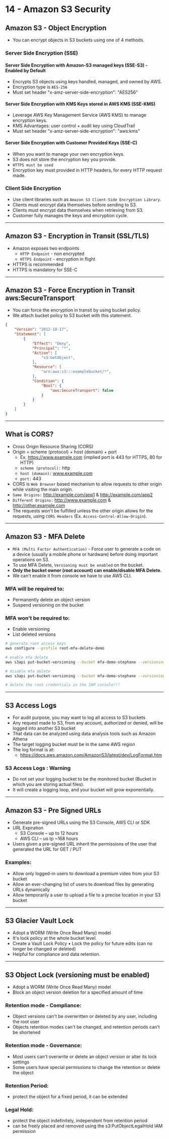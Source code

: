 # 14 - Amazon S3 Security

## Amazon S3 - Object Encryption

- You can encrypt objects in S3 buckets using one of 4 methods.

### Server Side Encryption (SSE)

#### Server Side Encryption with Amazon-S3 managed keys (SSE-S3) - Enabled by Default
- Encrypts S3 objects using keys handled, managed, and owned by AWS.
- Encryption type is `AES-256`
- Must set header "x-amz-server-side-encryption": "AES256"

#### Server Side Encryption with KMS Keys stored in AWS KMS (SSE-KMS)
- Leverage AWS Key Management Service (AWS KMS) to manage encryption keys.
- KMS Advantages: user control + audit key using CloudTrail
- Must set header "x-amz-server-side-encryption": "aws:kms"

#### Server Side Encryption with Customer Provided Keys (SSE-C)
- When you want to manage your own encryption keys.
- S3 does not store the encryption key you provide.
- `HTTPS must be used`
- Encryption key must provided in HTTP headers, for every HTTP request made.

### Client Side Encryption

- Use client libraries such as `Amazon S3 Client-Side Encryption Library`.
- Clients must encrypt data themselves before sending to S3.
- Clients must encrypt data themselves when retrieving from S3.
- Customer fully manages the keys and encryption cycle.

---
## Amazon S3 - Encryption in Transit (SSL/TLS)

- Amazon exposes two endpoints
    - `HTTP Endpoint` - non encrypted
    - `HTTPS Endpoint` - encryption in flight
- HTTPS is recommended
- HTTPS is mandatory for SSE-C

---
## Amazon S3 - Force Encryption in Transit aws:SecureTransport

- You can force the encryption in transit by using bucket policy.
- We attach bucket policy to S3 bucket with this statement.

```json
{
    "Version": "2012-10-17",
    "Statement": [
        {
            "Effect": "Deny",
            "Principal": "*",
            "Action": [
                "s3:GetObject",
            ],
            "Resource": [
                "arn:aws:s3:::examplebucket/*",
            ],
            "Condition": {
                "Bool": {
                    "aws:SecureTransport": false
                }
            }
        }
    ]
}
```

---
## What is CORS?

- Cross Origin Resource Sharing (CORS)
- Origin = scheme (protocol) + host (domain) + port
    - Ex. https://www.example.com (implied port is 443 for HTTPS, 80 for HTTP)
    - `scheme (protocol):` http
    - `host (domain):` www.example.com
    - `port:` 443
- CORS is `Web Browser` based mechanism to allow requests to other origin while visiting the main origin.
- `Same Origins:` http://example.com/app1 & http://example.com/app2
- `Different Origins:` http://www.example.com & http://other.example.com
- The requests won't be fulfilled unless the other origin allows for the requests, using `CORS Headers` (Ex. `Access-Control-Allow-Origin`).

---
## Amazon S3 - MFA Delete

- `MFA (Multi Factor Authentication)` - Force user to generate a code on a device (usually a mobile phone or hardware) before doing important operations on S3.
- To use MFA Delete, `Versioning must be enabled` on the bucket.
- **Only the bucket owner (root account) can enable/disable MFA Delete.**
- We can't enable it from console we have to use AWS CLI.

### MFA will be required to:

- Permanently delete an object version
- Suspend versioning on the bucket

### MFA won't be required to:

- Enable versioning 
- List deleted versions

```bash
# generate root access keys
aws configure --profile root-mfa-delete-demo

# enable mfa delete
aws s3api put-bucket-versioning --bucket mfa-demo-stephane --versioning-configuration Status=Enabled,MFADelete=Enabled --mfa "arn-of-mfa-device mfa-code" --profile root-mfa-delete-demo

# disable mfa delete
aws s3api put-bucket-versioning --bucket mfa-demo-stephane --versioning-configuration Status=Enabled,MFADelete=Disabled --mfa "arn-of-mfa-device mfa-code" --profile root-mfa-delete-demo

# delete the root credentials in the IAM console!!!
```

---
## S3 Access Logs

- For audit purpose, you may want to log all access to S3 buckets
- Any request made to S3, from any account, authorized or denied, will be logged into another S3 bucket
- That data can be analyzed using data analysis tools such as Amazon Athena
- The target logging bucket must be in the same AWS region
- The log format is at: 
    - https://docs.aws.amazon.com/AmazonS3/latest/dev/LogFormat.htm

### S3 Access Logs : Warning

- Do not set your logging bucket to be the monitored bucket (Bucket in which you are storing actual files).
- It will create a logging loop, and your bucket will grow exponentially.

---
## Amazon S3 - Pre Signed URLs

- Generate pre-signed URLs using the S3 Console, AWS CLI or SDK
- URL Expiration
    - S3 Console – up to 12 hours
    - AWS CLI – uo tp ~168 hours
- Users given a pre-signed URL inherit the permissions of the user that generated the URL for GET / PUT

### Examples: 
- Allow only logged-in users to download a premium video from your S3 bucket
- Allow an ever-changing list of users to download files by generating URLs dynamically
- Allow temporarily a user to upload a file to a precise location in your S3 bucket

---
## S3 Glacier Vault Lock

- Adopt a WORM (Write Once Read Many) model
- It's lock policy at the whole bucket level.
- Create a Vault Lock Policy • Lock the policy for future edits (can no longer be changed or deleted)
- Helpful for compliance and data retention.

---
## S3 Object Lock (versioning must be enabled)

- Adopt a WORM (Write Once Read Many) model
- Block an object version deletion for a specified amount of time

### Retention mode - Compliance:

- Object versions can't be overwritten or deleted by any user, including the root user
- Objects retention modes can't be changed, and retention periods can't be shortened

### Retention mode - Governance:
- Most users can't overwrite or delete an object version or alter its lock settings 
- Some users have special permissions to change the retention or delete the object

### Retention Period: 

- protect the object for a fixed period, it can be extended 

### Legal Hold: 

- protect the object indefinitely, independent from retention period
- can be freely placed and removed using the s3:PutObjectLegalHold IAM permission
